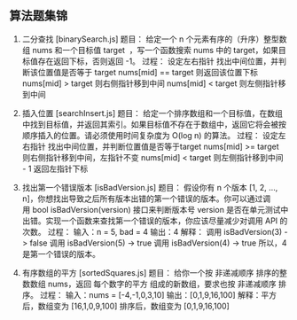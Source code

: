 ## 算法题集锦

1. 二分查找 [binarySearch.js]
  题目：
    给定一个 n 个元素有序的（升序）整型数组 nums 和一个目标值 target  ，写一个函数搜索 nums 中的 target，如果目标值存在返回下标，否则返回 -1。
  过程：
    设定左右指针
    找出中间位置，并判断该位置值是否等于 target
    nums[mid] == target 则返回该位置下标
    nums[mid] > target 则右侧指针移到中间
    nums[mid] < target 则左侧指针移到中间

2. 插入位置 [searchInsert.js]
  题目：
    给定一个排序数组和一个目标值，在数组中找到目标值，并返回其索引。如果目标值不存在于数组中，返回它将会被按顺序插入的位置。请必须使用时间复杂度为 O(log n) 的算法。
  过程：
    设定左右指针
    找出中间位置，并判断位置值是否等于target
    nums[mid] >= target 则右侧指针移到中间，左指针不变
    nums[mid] < target 则左侧指针移到中间 - 1
    返回左指针下标

3. 找出第一个错误版本 [isBadVersion.js]
  题目：
    假设你有 n 个版本 [1, 2, ..., n]，你想找出导致之后所有版本出错的第一个错误的版本。你可以通过调用 bool isBadVersion(version) 接口来判断版本号 version 是否在单元测试中出错。实现一个函数来查找第一个错误的版本，你应该尽量减少对调用 API 的次数。
  过程：
    输入：n = 5, bad = 4
    输出：4
    解释：
      调用 isBadVersion(3) -> false
      调用 isBadVersion(5) -> true
      调用 isBadVersion(4) -> true
      所以，4 是第一个错误的版本。

4. 有序数组的平方 [sortedSquares.js]
  题目：
    给你一个按 非递减顺序 排序的整数数组 nums，返回 每个数字的平方 组成的新数组，要求也按 非递减顺序 排序。
  过程：
    输入：nums = [-4,-1,0,3,10]
    输出：[0,1,9,16,100]
    解释：平方后，数组变为 [16,1,0,9,100]
    排序后，数组变为 [0,1,9,16,100]